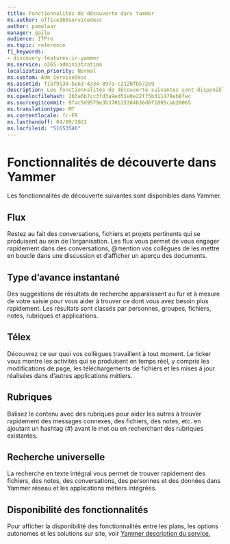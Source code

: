 ```yaml
---
title: Fonctionnalités de découverte dans Yammer
ms.author: office365servicedesc
author: pamelaar
manager: gailw
audience: ITPro
ms.topic: reference
f1_keywords:
- discovery-features-in-yammer
ms.service: o365-administration
localization_priority: Normal
ms.custom: Adm_ServiceDesc
ms.assetid: f1af9134-bc63-4334-897a-c2120fb572e9
description: Les fonctionnalités de découverte suivantes sont disponibles dans Yammer.
ms.openlocfilehash: 263a6b7cc3fd3a9ed51e0e22ff5b311478eb8fec
ms.sourcegitcommit: 9fac5d9579e3b370b15384b36d0f1805cab20065
ms.translationtype: MT
ms.contentlocale: fr-FR
ms.lasthandoff: 04/09/2021
ms.locfileid: "51653546"
---
```

# <a name="discovery-features-in-yammer"></a>Fonctionnalités de découverte dans Yammer

Les fonctionnalités de découverte suivantes sont disponibles dans Yammer.
  
## <a name="feeds"></a>Flux

Restez au fait des conversations, fichiers et projets pertinents qui se produisent au sein de l’organisation. Les flux vous permet de vous engager rapidement dans des conversations, @mention vos collègues de les mettre en boucle dans une discussion et d’afficher un aperçu des documents.

## <a name="instant-type-ahead"></a>Type d’avance instantané

Des suggestions de résultats de recherche apparaissent au fur et à mesure de votre saisie pour vous aider à trouver ce dont vous avez besoin plus rapidement. Les résultats sont classés par personnes, groupes, fichiers, notes, rubriques et applications.
    
## <a name="ticker"></a>Télex

Découvrez ce sur quoi vos collègues travaillent à tout moment. Le ticker vous montre les activités qui se produisent en temps réel, y compris les modifications de page, les téléchargements de fichiers et les mises à jour réalisées dans d’autres applications métiers.
  
## <a name="topics"></a>Rubriques

Balisez le contenu avec des rubriques pour aider les autres à trouver rapidement des messages connexes, des fichiers, des notes, etc. en ajoutant un hashtag (#) avant le mot ou en recherchant des rubriques existantes.
  
## <a name="universal-search"></a>Recherche universelle

La recherche en texte intégral vous permet de trouver rapidement des fichiers, des notes, des conversations, des personnes et des données dans Yammer réseau et les applications métiers intégrées.
  
## <a name="feature-availability"></a>Disponibilité des fonctionnalités

Pour afficher la disponibilité des fonctionnalités entre les plans, les options autonomes et les solutions sur site, voir [Yammer description du service.](yammer-service-description.md)
  
  
